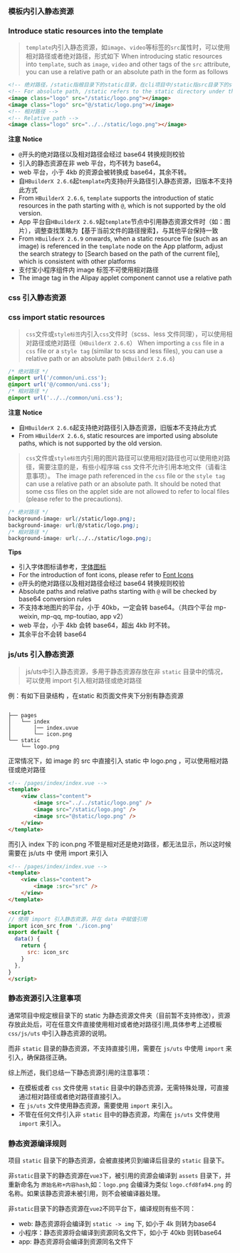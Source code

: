 ### 模板内引入静态资源
### Introduce static resources into the template

> `template`内引入静态资源，如`image`、`video`等标签的`src`属性时，可以使用相对路径或者绝对路径，形式如下
> When introducing static resources into `template`, such as `image`, `video` and other tags of the `src` attribute, you can use a relative path or an absolute path in the form as follows

```html
<!-- 绝对路径，/static指根目录下的static目录，在cli项目中/static指src目录下的static目录 -->
<!-- For absolute path, /static refers to the static directory under the root directory. For cli project, /static refers to the static directory under the src directory -->
<image class="logo" src="/static/logo.png"></image>
<image class="logo" src="@/static/logo.png"></image>
<!-- 相对路径 -->
<!-- Relative path -->
<image class="logo" src="../../static/logo.png"></image>
```

**注意**
**Notice**

- `@`开头的绝对路径以及相对路径会经过 base64 转换规则校验
- 引入的静态资源在非 web 平台，均不转为 base64。
- web 平台，小于 4kb 的资源会被转换成 base64，其余不转。
- 自`HBuilderX 2.6.6`起`template`内支持`@`开头路径引入静态资源，旧版本不支持此方式
- From `HBuilderX 2.6.6`, `template` supports the introduction of static resources in the path starting with `@`, which is not supported by the old version.
- App 平台自`HBuilderX 2.6.9`起`template`节点中引用静态资源文件时（如：图片），调整查找策略为【基于当前文件的路径搜索】，与其他平台保持一致
- From `HBuilderX 2.6.9` onwards, when a static resource file (such as an image) is referenced in the `template` node on the App platform, adjust the search strategy to [Search based on the path of the current file], which is consistent with other platforms
- 支付宝小程序组件内 image 标签不可使用相对路径
- The image tag in the Alipay applet component cannot use a relative path

### css 引入静态资源
### css import static resources

> `css`文件或`style标签`内引入`css`文件时（scss、less 文件同理），可以使用相对路径或绝对路径（`HBuilderX 2.6.6`）
> When importing a `css` file in a `css` file or a `style tag` (similar to scss and less files), you can use a relative path or an absolute path (`HBuilderX 2.6.6`)

```css
/* 绝对路径 */
@import url('/common/uni.css');
@import url('@/common/uni.css');
/* 相对路径 */
@import url('../../common/uni.css');
```

**注意**
**Notice**

- 自`HBuilderX 2.6.6`起支持绝对路径引入静态资源，旧版本不支持此方式
- From `HBuilderX 2.6.6`, static resources are imported using absolute paths, which is not supported by the old version.

> `css`文件或`style标签`内引用的图片路径可以使用相对路径也可以使用绝对路径，需要注意的是，有些小程序端 css 文件不允许引用本地文件（请看注意事项）。
> The image path referenced in the `css` file or the `style tag` can use a relative path or an absolute path. It should be noted that some css files on the applet side are not allowed to refer to local files (please refer to the precautions).

```css
/* 绝对路径 */
background-image: url(/static/logo.png);
background-image: url(@/static/logo.png);
/* 相对路径 */
background-image: url(../../static/logo.png);
```

**Tips**

- 引入字体图标请参考，[字体图标](/tutorial/syntax-css.html#字体图标)
- For the introduction of font icons, please refer to [Font Icons](/tutorial/syntax-css.html#%E5%AD%97%E4%BD%93%E5%9B%BE%E6%A0%87)
- `@`开头的绝对路径以及相对路径会经过 base64 转换规则校验
- Absolute paths and relative paths starting with `@` will be checked by base64 conversion rules
- 不支持本地图片的平台，小于 40kb，一定会转 base64。（共四个平台 mp-weixin, mp-qq, mp-toutiao, app v2）
- web 平台，小于 4kb 会转 base64，超出 4kb 时不转。
- 其余平台不会转 base64

### js/uts 引入静态资源
> js/uts中引入静态资源，多用于静态资源存放在非 `static` 目录中的情况，可以使用 import 引入相对路径或绝对路径

例：有如下目录结构 ，在static 和页面文件夹下分别有静态资源

```text

├── pages                            
│   └── index
│       │── index.uvue  
│       └── icon.png                  
└── static                             
    └── logo.png                  

```

正常情况下，如 image 的 src 中直接引入 static 中 logo.png ，可以使用相对路径或绝对路径

``` html
<!-- /pages/index/index.vue -->
<template>
	<view class="content">
        <image src="../../static/logo.png" />
        <image src="/static/logo.png" />
        <image src="@static/logo.png" />
	</view>
</template>

```

而引入 index 下的 icon.png 不管是相对还是绝对路径，都无法显示，所以这时候需要在 js/uts 中 使用 import 来引入

``` html
<!-- /pages/index/index.vue -->
<template>
	<view class="content">
        <image :src="src" />
	</view>
</template>

<script>
// 使用 import 引入静态资源，并在 data 中赋值引用
import icon_src from './icon.png'
export default { 
  data() {
    return { 
      src: icon_src
    }
  },
}
</script>

```

### 静态资源引入注意事项

通常项目中规定根目录下的 static 为静态资源文件夹（目前暂不支持修改），资源存放此处后，可在任意文件直接使用相对或者绝对路径引用,具体参考上述模板 `css/js/uts` 中引入静态资源的说明。

而非 `static` 目录的静态资源，不支持直接引用，需要在 `js/uts` 中使用 `import` 来引入，确保路径正确。

综上所述，我们总结一下静态资源引用的注意事项：

- 在模板或者 `css` 文件使用 `static` 目录中的静态资源，无需特殊处理，可直接通过相对路径或者绝对路径直接引入。
- 在 `js/uts` 文件使用静态资源，需要使用 `import` 来引入。
- 不管在任何文件引入非 `static` 目中的静态资源，均需在 `js/uts` 文件使用 `import` 来引入。


### 静态资源编译规则

 项目 `static` 目录下的静态资源，会被直接拷贝到编译后目录的 `static` 目录下。
 
 非`static`目录下的静态资源在`vue3`下，被引用的资源会编译到 `assets` 目录下，并重新命名为 `原始名称+内容hash`,如：`logo.png` 会编译为类似 `logo.cfd8fa94.png` 的名称。如果该静态资源未被引用，则不会被编译器处理。
 
 非`static`目录下的静态资源在`vue2`不同平台下，编译规则有些不同：

- web: 静态资源将会编译到 `static -> img` 下, 如小于 4k 则转为base64
- 小程序：静态资源将会编译到资源同名文件下，如小于 40kb 则转base64
- app: 静态资源将会编译到资源同名文件下
